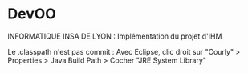 DevOO
=====

INFORMATIQUE INSA DE LYON : Implémentation du projet d'IHM

Le .classpath n'est pas commit :
	Avec Eclipse, clic droit sur "Courly" > Properties > Java Build Path > Cocher "JRE System Library"
	 
